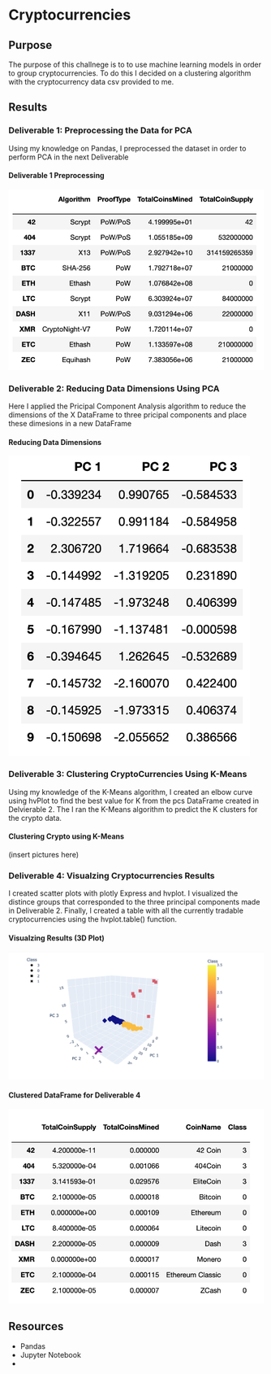 # Cryptocurrencies
## Purpose 
The purpose of this challnege is to to use machine learning models in order to group cryptocurrencies. To do this I decided on a clustering algorithm with the cryptocurrency data csv provided to me.

## Results 
### Deliverable 1: Preprocessing the Data for PCA
Using my knowledge on Pandas, I preprocessed the dataset in order to perform PCA in the next Deliverable 

#### Deliverable 1 Preprocessing
![clean_crypto_df](./Cryptocurrencies/clean_crypto_df.png)

### Deliverable 2: Reducing Data Dimensions Using PCA
Here I applied the Pricipal Component Analysis algorithm to reduce the dimensions of the X DataFrame to three pricipal components and place these dimesions in a new DataFrame 

#### Reducing Data Dimensions 
![clean_crypto_pca](./Cryptocurrencies/clean_crypto_pca.png)

### Deliverable 3: Clustering CryptoCurrencies Using K-Means
Using my knowledge of the K-Means algorithm, I created an elbow curve using hvPlot to find the best value for K from the pcs DataFrame created in Delvierable 2. The I ran the K-Means algorithm to predict the K clusters for the crypto data.

#### Clustering Crypto using K-Means
(insert pictures here)

### Deliverable 4: Visualzing Cryptocurrencies Results 
I created scatter plots with plotly Express and hvplot. I visualized the distince groups that corresponded to the three principal components made in Deliverable 2. Finally, I created a table with all the currently tradable cryptocurrencies using the hvplot.table() function.

#### Visualzing Results (3D Plot)
![3D_plot](./Cryptocurrencies/3D_Plot.png)

#### Clustered DataFrame for Deliverable 4
![clustered_df](./Cryptocurrencies/clustered_df.png)


## Resources
- Pandas
- Jupyter Notebook 
- 
